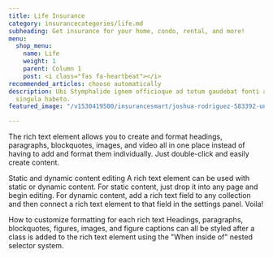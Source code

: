 ```yaml
---
title: Life Insurance
category: insurancecategories/life.md
subheading: Get insurance for your home, condo, rental, and more!
menu:
  shop_menu:
    name: Life
    weight: 1
    parent: Column 1
    post: <i class="fas fa-heartbeat"></i>
recommended_articles: choose automatically
description: Ubi Stymphalide ignem officioque ad totum gaudebat fonti at, dea. Achilles
  singula habeto.
featured_image: "/v1530419500/insurancesmart/joshua-rodriguez-583392-unsplash.jpg"

---
```

The rich text element allows you to create and format headings, paragraphs, blockquotes, images, and video all in one place instead of having to add and format them individually. Just double-click and easily create content.

Static and dynamic content editing
A rich text element can be used with static or dynamic content. For static content, just drop it into any page and begin editing. For dynamic content, add a rich text field to any collection and then connect a rich text element to that field in the settings panel. Voila!

How to customize formatting for each rich text
Headings, paragraphs, blockquotes, figures, images, and figure captions can all be styled after a class is added to the rich text element using the "When inside of" nested selector system.
